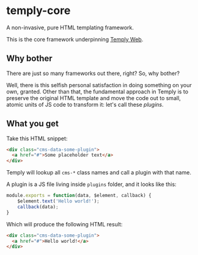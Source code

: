 # temply-core

A non-invasive, pure HTML templating framework.

This is the core framework underpinning [Temply Web](https://github.com/mefernandez/temply).

## Why bother

There are just so many frameworks out there, right? So, why bother?

Well, there is this selfish personal satisfaction in doing something on your own, granted.
Other than that, the fundamental approach in Temply is to preserve the original HTML template
and move the code out to small, atomic units of JS code to transform it: let's call these _plugins_.

## What you get

Take this HTML snippet:

```html
<div class="cms-data-some-plugin">
  <a href="#">Some placeholder text</a>
</div>
```

Temply will lookup all `cms-*` class names and call a plugin with that name.

A plugin is a JS file living inside `plugins` folder, and it looks like this:

```js
module.exports = function(data, $element, callback) {
	$element.text('Hello world!');
	callback(data);
}
```

Which will produce the following HTML result:

```html
<div class="cms-data-some-plugin">
  <a href="#">Hello world!</a>
</div>
```


